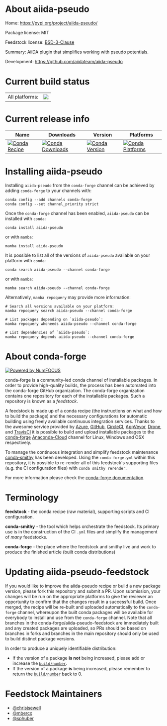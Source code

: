 About aiida-pseudo
==================

Home: https://pypi.org/project/aiida-pseudo/

Package license: MIT

Feedstock license: [BSD-3-Clause](https://github.com/conda-forge/aiida-pseudo-feedstock/blob/main/LICENSE.txt)

Summary: AiiDA plugin that simplifies working with pseudo potentials.

Development: https://github.com/aiidateam/aiida-pseudo

Current build status
====================


<table><tr><td>All platforms:</td>
    <td>
      <a href="https://dev.azure.com/conda-forge/feedstock-builds/_build/latest?definitionId=16667&branchName=main">
        <img src="https://dev.azure.com/conda-forge/feedstock-builds/_apis/build/status/aiida-pseudo-feedstock?branchName=main">
      </a>
    </td>
  </tr>
</table>

Current release info
====================

| Name | Downloads | Version | Platforms |
| --- | --- | --- | --- |
| [![Conda Recipe](https://img.shields.io/badge/recipe-aiida--pseudo-green.svg)](https://anaconda.org/conda-forge/aiida-pseudo) | [![Conda Downloads](https://img.shields.io/conda/dn/conda-forge/aiida-pseudo.svg)](https://anaconda.org/conda-forge/aiida-pseudo) | [![Conda Version](https://img.shields.io/conda/vn/conda-forge/aiida-pseudo.svg)](https://anaconda.org/conda-forge/aiida-pseudo) | [![Conda Platforms](https://img.shields.io/conda/pn/conda-forge/aiida-pseudo.svg)](https://anaconda.org/conda-forge/aiida-pseudo) |

Installing aiida-pseudo
=======================

Installing `aiida-pseudo` from the `conda-forge` channel can be achieved by adding `conda-forge` to your channels with:

```
conda config --add channels conda-forge
conda config --set channel_priority strict
```

Once the `conda-forge` channel has been enabled, `aiida-pseudo` can be installed with `conda`:

```
conda install aiida-pseudo
```

or with `mamba`:

```
mamba install aiida-pseudo
```

It is possible to list all of the versions of `aiida-pseudo` available on your platform with `conda`:

```
conda search aiida-pseudo --channel conda-forge
```

or with `mamba`:

```
mamba search aiida-pseudo --channel conda-forge
```

Alternatively, `mamba repoquery` may provide more information:

```
# Search all versions available on your platform:
mamba repoquery search aiida-pseudo --channel conda-forge

# List packages depending on `aiida-pseudo`:
mamba repoquery whoneeds aiida-pseudo --channel conda-forge

# List dependencies of `aiida-pseudo`:
mamba repoquery depends aiida-pseudo --channel conda-forge
```


About conda-forge
=================

[![Powered by
NumFOCUS](https://img.shields.io/badge/powered%20by-NumFOCUS-orange.svg?style=flat&colorA=E1523D&colorB=007D8A)](https://numfocus.org)

conda-forge is a community-led conda channel of installable packages.
In order to provide high-quality builds, the process has been automated into the
conda-forge GitHub organization. The conda-forge organization contains one repository
for each of the installable packages. Such a repository is known as a *feedstock*.

A feedstock is made up of a conda recipe (the instructions on what and how to build
the package) and the necessary configurations for automatic building using freely
available continuous integration services. Thanks to the awesome service provided by
[Azure](https://azure.microsoft.com/en-us/services/devops/), [GitHub](https://github.com/),
[CircleCI](https://circleci.com/), [AppVeyor](https://www.appveyor.com/),
[Drone](https://cloud.drone.io/welcome), and [TravisCI](https://travis-ci.com/)
it is possible to build and upload installable packages to the
[conda-forge](https://anaconda.org/conda-forge) [Anaconda-Cloud](https://anaconda.org/)
channel for Linux, Windows and OSX respectively.

To manage the continuous integration and simplify feedstock maintenance
[conda-smithy](https://github.com/conda-forge/conda-smithy) has been developed.
Using the ``conda-forge.yml`` within this repository, it is possible to re-render all of
this feedstock's supporting files (e.g. the CI configuration files) with ``conda smithy rerender``.

For more information please check the [conda-forge documentation](https://conda-forge.org/docs/).

Terminology
===========

**feedstock** - the conda recipe (raw material), supporting scripts and CI configuration.

**conda-smithy** - the tool which helps orchestrate the feedstock.
                   Its primary use is in the construction of the CI ``.yml`` files
                   and simplify the management of *many* feedstocks.

**conda-forge** - the place where the feedstock and smithy live and work to
                  produce the finished article (built conda distributions)


Updating aiida-pseudo-feedstock
===============================

If you would like to improve the aiida-pseudo recipe or build a new
package version, please fork this repository and submit a PR. Upon submission,
your changes will be run on the appropriate platforms to give the reviewer an
opportunity to confirm that the changes result in a successful build. Once
merged, the recipe will be re-built and uploaded automatically to the
`conda-forge` channel, whereupon the built conda packages will be available for
everybody to install and use from the `conda-forge` channel.
Note that all branches in the conda-forge/aiida-pseudo-feedstock are
immediately built and any created packages are uploaded, so PRs should be based
on branches in forks and branches in the main repository should only be used to
build distinct package versions.

In order to produce a uniquely identifiable distribution:
 * If the version of a package **is not** being increased, please add or increase
   the [``build/number``](https://docs.conda.io/projects/conda-build/en/latest/resources/define-metadata.html#build-number-and-string).
 * If the version of a package **is** being increased, please remember to return
   the [``build/number``](https://docs.conda.io/projects/conda-build/en/latest/resources/define-metadata.html#build-number-and-string)
   back to 0.

Feedstock Maintainers
=====================

* [@chrisjsewell](https://github.com/chrisjsewell/)
* [@mbercx](https://github.com/mbercx/)
* [@sphuber](https://github.com/sphuber/)
